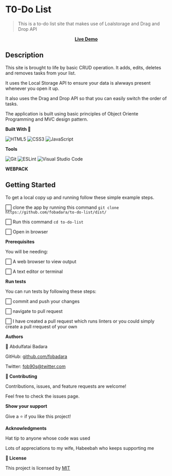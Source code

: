 # T0-Do List
>This is a to-do list site that makes use of Loalstorage and Drag and Drop API


**<div align="center"><a href="https://fobadara.github.io/to-do-list/dist/" text="bold">Live Demo</a></div>**

## Description

This site is brought to life by basic CRUD operation. It adds, edits, deletes and removes tasks from your list. 

It uses the Local Storage API to ensure your data is alwways present whenever you open it up.

It also uses the Drag and Drop API so that you can easily switch the order of tasks.

The application is built using basic principles of Object Oriente Programming and MVC design pattern.

**Built With :hammer:**

![HTML5](https://img.shields.io/badge/html5-%23E34F26.svg?style=for-the-badge&logo=html5&logoColor=white) 
![CSS3](https://img.shields.io/badge/css3-%231572B6.svg?style=for-the-badge&logo=css3&logoColor=white)
![JavaScript](https://img.shields.io/badge/javascript-%23323330.svg?style=for-the-badge&logo=javascript&logoColor=%23F7DF1E)

**Tools**

![Git](https://img.shields.io/badge/git-%23F05033.svg?style=for-the-badge&logo=git&logoColor=white)
![ESLint](https://img.shields.io/badge/ESLint-4B3263?style=for-the-badge&logo=eslint&logoColor=white)
![Visual Studio Code](https://img.shields.io/badge/Visual%20Studio%20Code-0078d7.svg?style=for-the-badge&logo=visual-studio-code&logoColor=white) 

**WEBPACK**

## Getting Started

To get a local copy up and running follow these simple example steps.

⬜ clone the app by running this command `git clone https://github.com/fobadara/to-do-list/dist/`

⬜ Run this command `cd to-do-list`

⬜ Open in browser

**Prerequisites**

You will be needing:

⬜ A web browser to view output

⬜ A text editor or terminal

**Run tests**

You can run tests by following these steps:

⬜ commit and push your changes

⬜ navigate to pull request

⬜ I have created a pull request which runs linters or you could simply create a pull rrequest of your own

**Authors**

👤 Abdulfatai Badara

GitHub: [github.com/fobadara](github.com/fobadara)

Twitter: [fob90s@twitter.com](fob90s@twitter.com)

**🤝 Contributing**

Contributions, issues, and feature requests are welcome!

Feel free to check the issues page.

**Show your support**

Give a ⭐️ if you like this project!

**Acknowledgments**

Hat tip to anyone whose code was used

Lots of appreciations to my wife, Habeebah who keeps supporting me

**📝 License**

This project is licensed by [MIT](LICENSE)
